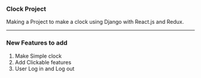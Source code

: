 ### Clock Project

Making a Project to make a clock using Django with React.js and Redux.

---
### New Features to add
1. Make Simple clock
2. Add Clickable features
3. User Log in and Log out
